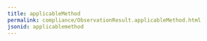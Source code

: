 ```yaml
---
title: applicableMethod
permalink: compliance/ObservationResult.applicableMethod.html
jsonid: applicablemethod
---
```

